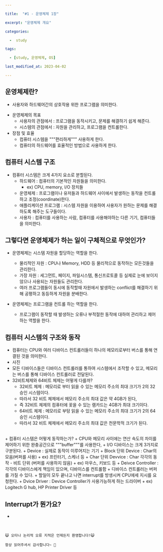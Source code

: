 ```yaml
---

title:  "#1 - 운영체제 1장" 

excerpt: "운영체제 개요"

categories:

  -  study

tags:

  - [study, 운영체제, OS]

last_modified_at: 2023-04-02

---
```


## 운영체제란?

- 사용자와 하드웨어간의 상호작용 위한 프로그램을 의미한다.
+ 운영체제의 목표
    + 사용자의 관점에서 : 프로그램을 동작시키고, 문제를 해결하기 쉽게 해준다.
    + 시스템의 관점에서 : 자원을 관리하고, 프로그램을 컨트롤한다.
+ 장점 및 효율
    + 컴퓨터 시스템을 """편리하게""" 사용하게 한다.
    + 컴퓨터의 하드웨어를 효율적인 방법으로 사용하게 한다.
  
## 컴퓨터 시스템 구조

+ 컴퓨터 시스템은 크게 4가지 요소로 분할된다.
    + 하드웨어 : 컴퓨터의 기본적인 자원들을 의미한다.
        + ex) CPU, memory, I/O 장치들
    + 운영체제 : 프로그램이나 유저들과 하드웨어 사이에서 발생하는 동작을 컨트롤하고 조정(coordinate)한다.
    + 애플리케이션 프로그램 : 시스템 자원을 이용하여 사용자가 원하는 문제를 해결하도록 해주는 도구들이다.
    + 사용자 : 컴퓨터를 사용하는 사람, 컴퓨터를 사용해야하는 다른 기기, 컴퓨터들을 의미한다.

## 그렇다면 운영체제가 하는 일이 구체적으로 무엇인가?

+ 운영체제는 시스템 자원을 할당하는 역할을 한다.
    + 물리적인 자원 : CPU나 Memory, HDD 등 물리적으로 동작하는 모든것들을 관리한다.
    + 가장 자원 : 세그먼트, 페이지, 파일시스템, 통신프로토콜 등 실제로 눈에 보이지 않으나 사용되는 자원들도 관리한다.
    + 여러 프로그램들이 동시에 동작할때 자원에서 발생하는 conflict를 해결하기 위해 공평하고 동등하게 자원을 분배한다.
    
+ 운영체제는 프로그램을 컨트롤 하는 역할을 한다.
    + 프로그램이 동작할 때 발생하는 오류나 부적절한 동작에 대하여 관리하고 제어하는 역할을 한다.
    
## 컴퓨터 시스템의 구조와 동작

+ 컴퓨터는 CPU와 여러 디바이스 컨트롤러들이 하나의 메모리로부터 버스를 통해 연결된 것을 의미한다.
+ 사진
+ 모든 디바이스들은 디바이스 컨트롤러를 통하여 시스템에서 조작할 수 있고, 메모리는 버스를 통해 디바이스 컨트롤러로 전달된다.
+ 32비트체제와 64비트 체제는 어떻게 다를까?
    + 32비트 체제 : 메모리로 부터 읽을 수 있는 메모리 주소의 최대 크기가 2의 32승인 시스템이다.
    + 따라서 32 비트 체제에서 메모리 주소의 최대 값은 약 4GB가 된다,
    + 즉 32비트 체제의 컴퓨터에 꽂을 수 있는 램카드는 4GB가 최대 크기이다.
    + 64비트 체제 : 메모리로 부텅 읽을 수 있는 메모리 주소의 최대 크기가 2의 64승인 시스템이다.
    + 따라서 32 비트 체제에서 메모리 주소의 최대 값은 천문학적 크기가 된다.
<br>
+ 컴퓨터 시스템은 어떻게 동작하는가?
+ CPU와 메모리 사이에는 연산 속도의 차이를 제어하기 위한 완충공간으로 """buffer"""를 사용한다,
+ I/O 디바이스는 크게 3가지로 구분된다.
    + Device : 실제로 동작이 이루어지는 기기
        + Block 단위 Device : Char의 모음(버퍼를 사용)
        + ex) 프린터기, 스케너 등
        + Char 단위 Devvice : Char 각각의 동작 - 비트 단위 (버퍼를 사용하지 않음)
        + ex) 마우스, 키보드 등
    + Deivce Controller : 각각의 디바이스에게 책임이 있으며, 디바이스를 컨트롤함
        + 디바이스 컨트롤러는 버퍼를 가질 수 있다.
        + 할일이 모두 끝나고 나면 interrupt를 방생시켜 CPU에세 지시를 요청한다.
    + Dvice Driver : Device Controller가 사용가능하게 하는 드라이버
        + ex) Logitech G hub, HP Printer Driver 등

## Interrupt가 뭔가요?

+ 

<br>

    😺 오타나 논리적 오류 지적은 언제든지 환영합니다!😺   

    항상 읽어주셔서 감사합니다~ 🙏

